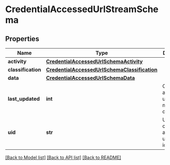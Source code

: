 # CredentialAccessedUrlStreamSchema


## Properties
Name | Type | Description | Notes
------------ | ------------- | ------------- | -------------
**activity** | [**CredentialAccessedUrlSchemaActivity**](CredentialAccessedUrlSchemaActivity.md) |  | 
**classification** | [**CredentialAccessedUrlSchemaClassification**](CredentialAccessedUrlSchemaClassification.md) |  | [optional] 
**data** | [**CredentialAccessedUrlSchemaData**](CredentialAccessedUrlSchemaData.md) |  | 
**last_updated** | **int** | Credential accessed url last modification date. | 
**uid** | **str** | Unique credential accessed url identifier. | 

[[Back to Model list]](../README.md#documentation-for-models) [[Back to API list]](../README.md#documentation-for-api-endpoints) [[Back to README]](../README.md)


